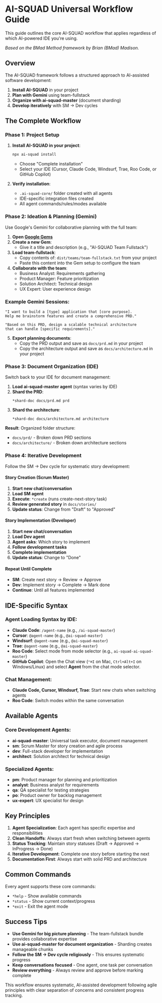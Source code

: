 # AI-SQUAD Universal Workflow Guide

This guide outlines the core AI-SQUAD workflow that applies regardless of which AI-powered IDE you're using.

_Based on the BMad Method framework by Brian (BMad) Madison._

## Overview

The AI-SQUAD framework follows a structured approach to AI-assisted software development:

1. **Install AI-SQUAD** in your project
2. **Plan with Gemini** using team-fullstack
3. **Organize with ai-squad-master** (document sharding)
4. **Develop iteratively** with SM → Dev cycles

## The Complete Workflow

### Phase 1: Project Setup

1. **Install AI-SQUAD in your project**:

   ```bash
   npx ai-squad install
   ```

   - Choose "Complete installation"
   - Select your IDE (Cursor, Claude Code, Windsurf, Trae, Roo Code, or GitHub Copilot)

2. **Verify installation**:
   - `.ai-squad-core/` folder created with all agents
   - IDE-specific integration files created
   - All agent commands/rules/modes available

### Phase 2: Ideation & Planning (Gemini)

Use Google's Gemini for collaborative planning with the full team:

1. **Open [Google Gems](https://gemini.google.com/gems/view)**
2. **Create a new Gem**:
   - Give it a title and description (e.g., "AI-SQUAD Team Fullstack")
3. **Load team-fullstack**:
   - Copy contents of: `dist/teams/team-fullstack.txt` from your project
   - Paste this content into the Gem setup to configure the team
4. **Collaborate with the team**:
   - Business Analyst: Requirements gathering
   - Product Manager: Feature prioritization
   - Solution Architect: Technical design
   - UX Expert: User experience design

### Example Gemini Sessions:

```text
"I want to build a [type] application that [core purpose].
Help me brainstorm features and create a comprehensive PRD."

"Based on this PRD, design a scalable technical architecture
that can handle [specific requirements]."
```

5. **Export planning documents**:
   - Copy the PRD output and save as `docs/prd.md` in your project
   - Copy the architecture output and save as `docs/architecture.md` in your project

### Phase 3: Document Organization (IDE)

Switch back to your IDE for document management:

1. **Load ai-squad-master agent** (syntax varies by IDE)
2. **Shard the PRD**:
   ```
   *shard-doc docs/prd.md prd
   ```
3. **Shard the architecture**:
   ```
   *shard-doc docs/architecture.md architecture
   ```

**Result**: Organized folder structure:

- `docs/prd/` - Broken down PRD sections
- `docs/architecture/` - Broken down architecture sections

### Phase 4: Iterative Development

Follow the SM → Dev cycle for systematic story development:

#### Story Creation (Scrum Master)

1. **Start new chat/conversation**
2. **Load SM agent**
3. **Execute**: `*create` (runs create-next-story task)
4. **Review generated story** in `docs/stories/`
5. **Update status**: Change from "Draft" to "Approved"

#### Story Implementation (Developer)

1. **Start new chat/conversation**
2. **Load Dev agent**
3. **Agent asks**: Which story to implement
4. **Follow development tasks**
5. **Complete implementation**
6. **Update status**: Change to "Done"

#### Repeat Until Complete

- **SM**: Create next story → Review → Approve
- **Dev**: Implement story → Complete → Mark done
- **Continue**: Until all features implemented

## IDE-Specific Syntax

### Agent Loading Syntax by IDE:

- **Claude Code**: `/agent-name` (e.g., `/ai-squad-master`)
- **Cursor**: `@agent-name` (e.g., `@ai-squad-master`)
- **Windsurf**: `@agent-name` (e.g., `@ai-squad-master`)
- **Trae**: `@agent-name` (e.g., `@ai-squad-master`)
- **Roo Code**: Select mode from mode selector (e.g., `ai-squad-ai-squad-master`)
- **GitHub Copilot**: Open the Chat view (`⌃⌘I` on Mac, `Ctrl+Alt+I` on Windows/Linux) and select **Agent** from the chat mode selector.

### Chat Management:

- **Claude Code, Cursor, Windsurf, Trae**: Start new chats when switching agents
- **Roo Code**: Switch modes within the same conversation

## Available Agents

### Core Development Agents:

- **ai-squad-master**: Universal task executor, document management
- **sm**: Scrum Master for story creation and agile process
- **dev**: Full-stack developer for implementation
- **architect**: Solution architect for technical design

### Specialized Agents:

- **pm**: Product manager for planning and prioritization
- **analyst**: Business analyst for requirements
- **qa**: QA specialist for testing strategies
- **po**: Product owner for backlog management
- **ux-expert**: UX specialist for design

## Key Principles

1. **Agent Specialization**: Each agent has specific expertise and responsibilities
2. **Clean Handoffs**: Always start fresh when switching between agents
3. **Status Tracking**: Maintain story statuses (Draft → Approved → InProgress → Done)
4. **Iterative Development**: Complete one story before starting the next
5. **Documentation First**: Always start with solid PRD and architecture

## Common Commands

Every agent supports these core commands:

- `*help` - Show available commands
- `*status` - Show current context/progress
- `*exit` - Exit the agent mode

## Success Tips

- **Use Gemini for big picture planning** - The team-fullstack bundle provides collaborative expertise
- **Use ai-squad-master for document organization** - Sharding creates manageable chunks
- **Follow the SM → Dev cycle religiously** - This ensures systematic progress
- **Keep conversations focused** - One agent, one task per conversation
- **Review everything** - Always review and approve before marking complete

This workflow ensures systematic, AI-assisted development following agile principles with clear separation of concerns and consistent progress tracking.
